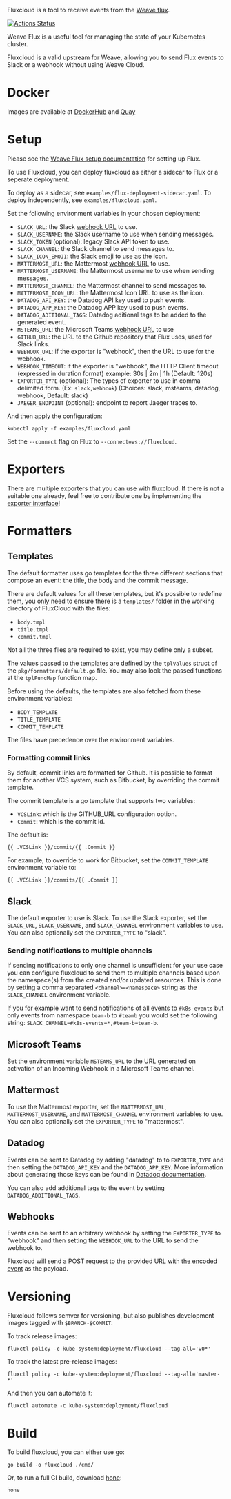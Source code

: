 Fluxcloud is a tool to receive events from the [Weave flux](https://github.com/fluxcd/flux).

[![Actions Status](https://github.com/topfreegames/fluxcloud/workflows/Test/badge.svg)](https://github.com/topfreegames/fluxcloud/actions)

Weave Flux is a useful tool for managing the state of your Kubernetes cluster.

Fluxcloud is a valid upstream for Weave, allowing you to send Flux events to Slack or a
webhook without using Weave Cloud.

# Docker
Images are available at [DockerHub](https://hub.docker.com/r/tfgco/fluxcloud) and [Quay](https://quay.io/repository/tfgco/fluxcloud)


# Setup

Please see the [Weave Flux setup documentation](https://github.com/fluxcd/flux/blob/master/site/standalone/installing.md) for setting up Flux.

To use Fluxcloud, you can deploy fluxcloud as either a sidecar to Flux or a seperate deployment.

To deploy as a sidecar, see `examples/flux-deployment-sidecar.yaml`.
To deploy independently, see `examples/fluxcloud.yaml`.

Set the following environment variables in your chosen deployment:

* `SLACK_URL`: the Slack [webhook URL](https://api.slack.com/incoming-webhooks) to use.
* `SLACK_USERNAME`: the Slack username to use when sending messages.
* `SLACK_TOKEN` (optional): legacy Slack API token to use.
* `SLACK_CHANNEL`: the Slack channel to send messages to.
* `SLACK_ICON_EMOJI`: the Slack emoji to use as the icon.
* `MATTERMOST_URL`: the Mattermost [webhook URL](https://docs.mattermost.com/developer/webhooks-incoming.html) to use.
* `MATTERMOST_USERNAME`: the Mattermost username to use when sending messages.
* `MATTERMOST_CHANNEL`: the Mattermost channel to send messages to.
* `MATTERMOST_ICON_URL`: the Mattermost Icon URL to use as the icon.
* `DATADOG_API_KEY`: the Datadog API key used to push events.
* `DATADOG_APP_KEY`: the Datadog APP key used to push events.
* `DATADOG_ADITIONAL_TAGS`: Datadog aditional tags to be added to the generated event.
* `MSTEAMS_URL`: the Microsoft Teams [webhook URL](https://docs.microsoft.com/en-us/outlook/actionable-messages/send-via-connectors#sending-actionable-messages-via-office-365-connectors) to use
* `GITHUB_URL`: the URL to the Github repository that Flux uses, used for Slack links.
* `WEBHOOK_URL`: if the exporter is "webhook", then the URL to use for the webhook.
* `WEBHOOK_TIMEOUT`: if the exporter is "webhook", the HTTP Client timeout (expressed in duration format) example: 30s | 2m | 1h (Default: 120s)
* `EXPORTER_TYPE` (optional): The types of exporter to use in comma delimited form. (Ex: `slack,webhook`) (Choices: slack, msteams, datadog, webhook, Default: slack)
* `JAEGER_ENDPOINT` (optional): endpoint to report Jaeger traces to.

And then apply the configuration:

```
kubectl apply -f examples/fluxcloud.yaml
```

Set the `--connect` flag on Flux to `--connect=ws://fluxcloud`.

# Exporters

There are multiple exporters that you can use with fluxcloud. If there is not a suitable
one already, feel free to contribute one by implementing the [exporter interface](https://github.com/topfreegames/fluxcloud/blob/master/pkg/exporters/exporter.go)!

# Formatters

## Templates

The default formatter uses go templates for the three different sections that compose an event: the title, the body and the commit message.

There are default values for all these templates, but it's possible to redefine them, you only need to ensure there is a `templates/` folder in the working directory of FluxCloud with the files:
* `body.tmpl`
* `title.tmpl`
* `commit.tmpl`

Not all the three files are required to exist, you may define only a subset.

The values passed to the templates are defined by the `tplValues` struct of the `pkg/formatters/default.go` file. You may also look the passed functions at the `tplFuncMap` function map.

Before using the defaults, the templates are also fetched from these environment variables:
* `BODY_TEMPLATE`
* `TITLE_TEMPLATE`
* `COMMIT_TEMPLATE`

The files have precedence over the environment variables.

### Formatting commit links

By default, commit links are formatted for Github. It is possible to format them
for another VCS system, such as Bitbucket, by overriding the commit template.

The commit template is a go template that supports two variables:

* `VCSLink`: which is the GITHUB_URL configuration option.
* `Commit`: which is the commit id.

The default is:

```
{{ .VCSLink }}/commit/{{ .Commit }}
```

For example, to override to work for Bitbucket, set the `COMMIT_TEMPLATE` environment
variable to:

```
{{ .VCSLink }}/commits/{{ .Commit }}
```

## Slack

The default exporter to use is Slack. To use the Slack exporter, set the `SLACK_URL`,
`SLACK_USERNAME`, and `SLACK_CHANNEL` environment variables to
use. You can also optionally set the `EXPORTER_TYPE` to "slack".

### Sending notifications to multiple channels

If sending notifications to only one channel is unsufficient for your use case you can
configure fluxcloud to send them to multiple channels based upon the namespace(s) from
the created and/or updated resources. This is done by setting a comma separated
`<channel>=<namespace>` string as the `SLACK_CHANNEL` environment variable.

If you for example want to send notifications of all events to `#k8s-events` but only
events from namespace `team-b` to `#teamb` you would set the following string:
`SLACK_CHANNEL=#k8s-events=*,#team-b=team-b`.

## Microsoft Teams

Set the environment variable `MSTEAMS_URL` to the URL generated on activation of an
Incoming Webhook in a Microsoft Teams channel.

## Mattermost

To use the Mattermost exporter, set the `MATTERMOST_URL`,
`MATTERMOST_USERNAME`, and `MATTERMOST_CHANNEL` environment variables to
use. You can also optionally set the `EXPORTER_TYPE` to "mattermost".

## Datadog

Events can be sent to Datadog by adding "datadog" to to `EXPORTER_TYPE` and then setting
the `DATADOG_API_KEY` and the `DATADOG_APP_KEY`. More information about generating those
keys can be found in [Datadog documentation](https://docs.datadoghq.com/account_management/api-app-keys/).

You can also add additional tags to the event by setting `DATADOG_ADDITIONAL_TAGS`.

## Webhooks

Events can be sent to an arbitrary webhook by setting the `EXPORTER_TYPE` to "webhook" and
then setting the `WEBHOOK_URL` to the URL to send the webhook to.

Fluxcloud will send a POST request to the provided URL with [the encoded event](https://github.com/topfreegames/fluxcloud/blob/master/pkg/msg/msg.go) as the payload.

# Versioning

Fluxcloud follows semver for versioning, but also publishes development images tagged
with `$BRANCH-$COMMIT`.

To track release images:

```
fluxctl policy -c kube-system:deployment/fluxcloud --tag-all='v0*'
```

To track the latest pre-release images:

```
fluxctl policy -c kube-system:deployment/fluxcloud --tag-all='master-*'
```

And then you can automate it:

```
fluxctl automate -c kube-system:deployment/fluxcloud
```

# Build

To build fluxcloud, you can either use go:

```
go build -o fluxcloud ./cmd/
```

Or, to run a full CI build, download [hone](https://github.com/topfreegames/hone):

```
hone
```
